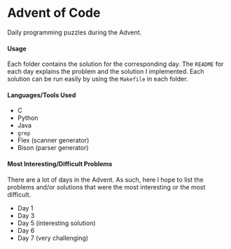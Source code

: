 # Advent of Code
Daily programming puzzles during the Advent.

#### Usage
Each folder contains the solution for the corresponding day. The `README` for
each day explains the problem and the solution I implemented. Each solution can
be run easily by using the `Makefile` in each folder.

#### Languages/Tools Used
* C
* Python
* Java
* `grep`
* Flex (scanner generator)
* Bison (parser generator)

#### Most Interesting/Difficult Problems
There are a lot of days in the Advent. As such, here I hope to list the problems
and/or solutions that were the most interesting or the most difficult.

* Day 1
* Day 3
* Day 5 (interesting solution)
* Day 6
* Day 7  (very challenging)
